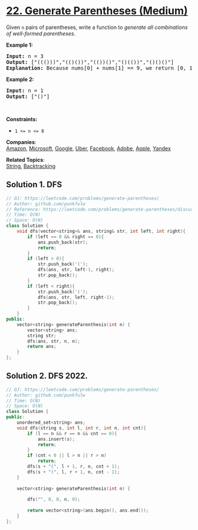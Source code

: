 # [22. Generate Parentheses (Medium)](https://leetcode.com/problems/generate-parentheses/)

<p>Given <code>n</code> pairs of parentheses, write a function to <em>generate all combinations of well-formed parentheses</em>.</p>


<p><strong>Example 1:</strong></p>
<pre>
<strong>Input:</strong> n = 3
<strong>Output:</strong> ["((()))","(()())","(())()","()(())","()()()"]
<strong>Explanation:</strong> Because nums[0] + nums[1] == 9, we return [0, 1].
</pre>

<p><strong>Example 2:</strong></p>
<pre>
<strong>Input:</strong> n = 1
<strong>Output:</strong> ["()"]
</pre>


<p>&nbsp;</p>
<p><strong>Constraints:</strong></p>

<ul>
  <li><code>1 &lt;= n &lt;= 8</code></li>
</ul>


**Companies**:  
[Amazon](https://leetcode.com/company/amazon), [Microsoft](https://leetcode.com/company/microsoft), [Google](https://leetcode.com/company/google), [Uber](https://leetcode.com/company/uber), [Facebook](https://leetcode.com/company/facebook), [Adobe](https://leetcode.com/company/adobe), [Apple](https://leetcode.com/company/apple), [Yandex](https://leetcode.com/company/yandex)

**Related Topics**:  
[String](https://leetcode.com/tag/string/), [Backtracking](https://leetcode.com/tag/backtracking/)

## Solution 1. DFS

```cpp
// OJ: https://leetcode.com/problems/generate-parentheses/
// Author: github.com/punkfulw
// Reference: https://leetcode.com/problems/generate-parentheses/discuss/10105/Concise-recursive-C%2B%2B-solution
// Time: O(N)
// Space: O(N)
class Solution {
    void dfs(vector<string>& ans, string& str, int left, int right){
        if (left == 0 && right == 0){
            ans.push_back(str);
            return;
        }
        if (left > 0){
            str.push_back('(');
            dfs(ans, str, left-1, right);
            str.pop_back();
        }
        if (left < right){
            str.push_back(')');
            dfs(ans, str, left, right-1);
            str.pop_back();
        }
    }
public:
    vector<string> generateParenthesis(int n) {
        vector<string> ans;
        string str;
        dfs(ans, str, n, n);
        return ans;
    }
};
```

## Solution 2. DFS 2022.

```cpp
// OJ: https://leetcode.com/problems/generate-parentheses/
// Author: github.com/punkfulw
// Time: O(N)
// Space: O(N)
class Solution {
public:
    unordered_set<string> ans;    
    void dfs(string s, int l, int r, int n, int cnt){
        if (l == n && r == n && cnt == 0){
            ans.insert(s);
            return;
        }
        if (cnt < 0 || l > n || r > n)
            return;
        dfs(s + "(", l + 1, r, n, cnt + 1);
        dfs(s + ")", l, r + 1, n, cnt - 1);
    }
    
    vector<string> generateParenthesis(int n) {
        
        dfs("", 0, 0, n, 0);
        
        return vector<string>(ans.begin(), ans.end());
    }
};
```
